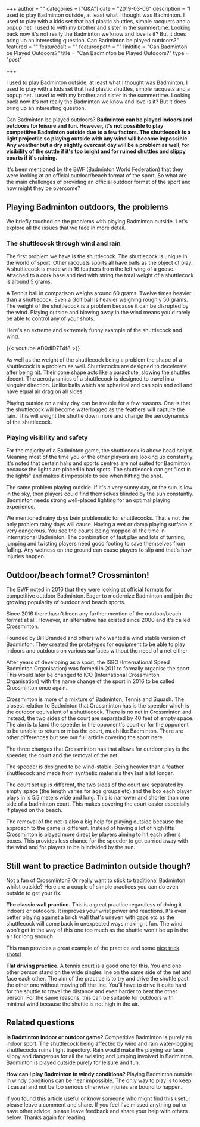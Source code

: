 +++
author = ""
categories = ["Q&A"]
date = "2019-03-06"
description = "I used to play Badminton outside, at least what I thought was Badminton. I used to play with a kids set that had plastic shuttles, simple racquets and a popup net. I used to with my brother and sister in the summertime. Looking back now it's not really the Badminton we know and love is it? But it does bring up an interesting question. Can Badminton be played outdoors?"
featured = ""
featuredalt = ""
featuredpath = ""
linktitle = "Can Badminton be Played Outdoors?"
title = "Can Badminton be Played Outdoors?"
type = "post"

+++

I used to play Badminton outside, at least what I thought was Badminton. I used to play with a kids set that had plastic shuttles, simple racquets and a popup net. I used to with my brother and sister in the summertime. Looking back now it's not really the Badminton we know and love is it? But it does bring up an interesting question.

Can Badminton be played outdoors? **Badminton can be played indoors and outdoors for leisure and fun. However, it's not possible to play competitive Badminton outside due to a few factors. The shuttlecock is a light projectile so playing outside with any wind will become impossible. Any weather but a dry slightly overcast day will be a problem as well, for visibility of the suttle if it's too bright and for ruined shuttles and slippy courts if it's raining.**

It's been mentioned by the BWF (Badminton World Federation) that they were looking at an official outdoor/beach format of the sport. So what are the main challenges of providing an official outdoor format of the sport and how might they be overcome?

## Playing Badminton outdoors, the problems

We briefly touched on the problems with playing Badminton outside. Let's explore all the issues that we face in more detail.

### The shuttlecock through wind and rain

The first problem we have is the shuttlecock. The shuttlecock is unique in the world of sport. Other racquets sports all have balls as the object of play. A shuttlecock is made with 16 feathers from the left wing of a goose. Attached to a cork base and tied with string the total weight of a shuttlecock is around 5 grams.

A Tennis ball in comparison weighs around 60 grams. Twelve times heavier than a shuttlecock. Even a Golf ball is heavier weighing roughly 50 grams. The weight of the shuttlecock is a problem because it can be disrupted by the wind. Playing outside and blowing away in the wind means you'd rarely be able to control any of your shots.

Here's an extreme and extremely funny example of the shuttlecock and wind.

{{< youtube AD0dID7T4f8 >}}

As well as the weight of the shuttlecock being a problem the shape of a shuttlecock is a problem as well. Shuttlecocks are designed to decelerate after being hit. Their cone shape acts like a parachute, slowing the shuttles decent. The aerodynamics of a shuttlecock is designed to travel in a singular direction. Unlike balls which are spherical and can spin and roll and have equal air drag on all sides.

Playing outside on a rainy day can be trouble for a few reasons. One is that the shuttlecock will become waterlogged as the feathers will capture the rain. This will weight the shuttle down more and change the aerodynamics of the shuttlecock.

### Playing visibility and safety

For the majority of a Badminton game, the shuttlecock is above head height. Meaning most of the time you or the other players are looking up constantly. It's noted that certain halls and sports centres are not suited for Badminton because the lights are placed in bad spots. The shuttlecock can get "lost in the lights" and makes it impossible to see when hitting the shot.

The same problem playing outside. If it's a very sunny day, or the sun is low in the sky, then players could find themselves blinded by the sun constantly. Badminton needs strong well-placed lighting for an optimal playing experience.

We mentioned rainy days bein problematic for shuttlecocks. That's not the only problem rainy days will cause. Having a wet or damp playing surface is very dangerous. You see the courts being mopped all the time in international Badminton. The combination of fast play and lots of turning, jumping and twisting players need good footing to save themselves from falling. Any wetness on the ground can cause players to slip and that's how injuries happen.

## Outdoor/beach format? Crossminton!

The BWF [noted in 2016](https://bwfbadminton.com/news-single/2016/07/14/bwf-to-explore-outdoor-and-online-options/) that they were looking at official formats for competitive outdoor Badminton. Eager to modernize Badminton and join the growing popularity of outdoor and beach sports.

Since 2016 there hasn't been any further mention of the outdoor/beach format at all. However, an alternative has existed since 2000 and it's called Crossminton.

Founded by Bill Branded and others who wanted a wind stable version of Badminton. They created the prototypes for equipment to be able to play indoors and outdoors on various surfaces without the need of a net either.

After years of developing as a sport, the ISBO (International Speed Badminton Organisation)  was formed in 2011 to formally organise the sport. This would later be changed to ICO (International Crossminton Organisation) with the name change of the sport in 2016 to be called Crossminton once again.

Crossminton is more of a mixture of Badminton, Tennis and Squash. The closest relation to Badminton that Crossminton has is the speeder which is the outdoor equivalent of a shuttlecock. There is no net in Crossminton and instead, the two sides of the court are separated by 40 feet of empty space. The aim is to land the speeder in the opponent's court or for the opponent to be unable to return or miss the court, much like Badminton. There are other differences but see our full article covering the sport here.

The three changes that Crossminton has that allows for outdoor play is the speeder, the court and the removal of the net.

The speeder is designed to be wind-stable. Being heavier than a feather shuttlecock and made from synthetic materials they last a lot longer.

The court set up is different, the two sides of the court are separated by empty space (the length varies for age groups etc) and the box each player plays in is 5.5 meters wide and long. This is narrower and shorter than one side of a badminton court. This makes covering the court easier especially if played on the beach.

The removal of the net is also a big help for playing outside because the approach to the game is different. Instead of having a lot of high lifts Crossminton is played more direct by players aiming to hit each other's boxes. This provides less chance for the speeder to get carried away with the wind and for players to be blindsided by the sun.

## Still want to practice Badminton outside though?

Not a fan of Crossminton? Or really want to stick to traditional Badminton whilst outside? Here are a couple of simple practices you can do even outside to get your fix.

**The classic wall practice.** This is a great practice regardless of doing it indoors or outdoors. It improves your wrist power and reactions. It's even better playing against a brick wall that's uneven with gaps etc as the shuttlecock will come back in unexpected ways making it fun. The wind won't get in the way of this one too much as the shuttle won't be up in the air for long enough.

This man provides a great example of the practice and some [nice trick shots!](https://www.facebook.com/467332073676691/videos/404575113647138/)

**Flat driving practice.** A tennis court is a good one for this. You and one other person stand on the wide singles line on the same side of the net and face each other. The aim of the practice is to try and drive the shuttle past the other one without moving off the line. You'll have to drive it quite hard for the shuttle to travel the distance and even harder to beat the other person. For the same reasons, this can be suitable for outdoors with minimal wind because the shuttle is not high in the air.

## Related questions

**Is Badminton indoor or outdoor game?** Competitive Badminton is purely an indoor sport. The shuttlecock being affected by wind and rain water-logging shuttlecocks ruins flight trajectory. Rain would make the playing surface slippy and dangerous for all the twisting and jumping involved in Badminton. Badminton is played outside purely for leisure and fun.

**How can I play Badminton in windy conditions?** Playing Badminton outside in windy conditions can be near impossible. The only way to play is to keep it casual and not be too serious otherwise injuries are bound to happen.

If you found this article useful or know someone who might find this useful please leave a comment and share. If you feel I've missed anything out or have other advice, please leave feedback and share your help with others below. Thanks again for reading.
